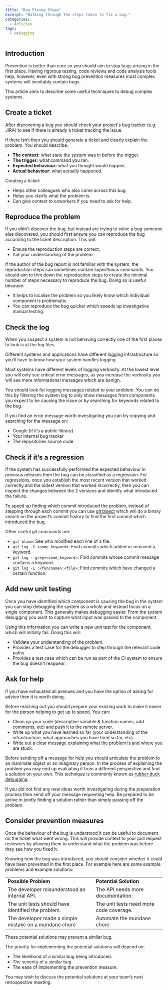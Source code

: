 ```yaml
---
title: "Bug Fixing Steps"
excerpt: "Walking through the steps taken to fix a bug."
categories:
  - Articles
tags:
  - Debugging
---
```


## Introduction

Prevention is better than cure so you should aim to stop bugs arising in the first place. Having rigorous testing, code reviews and code analysis tools help; however, even with strong bug prevention measures most complex systems will inevitably contain bugs.

This article aims to describe some useful techniques to debug complex systems. 


## Create a ticket

After discovering a bug you should check your project's bug tracker (e.g. JIRA) to see if there is already a ticket tracking the issue.

If there isn’t then you should generate a ticket and clearly explain the problem. You should describe:

* **The context:** what state the system was in before the trigger.
* **The trigger:** what command you ran.
* **Expected behaviour:** what you thought would happen.
* **Actual behaviour:** what actually happened.

Creating a ticket:

* Helps other colleagues who also come across this bug.
* Helps you clarify what the problem is.
* Can give context to coworkers if you need to ask for help.


## Reproduce the problem

If you didn’t discover the bug, but instead are trying to solve a bug someone else discovered, you should first ensure you can reproduce the bug according to the ticket description. This will:

* Ensure the reproduction steps are correct.
* Aid your understanding of the problem.

If the author of the bug report is not familiar with the system, the reproduction steps can sometimes contain superfluous commands. You should aim to trim down the reproduction steps to create the minimal number of steps necessary to reproduce the bug. Doing so is useful because:

* It helps to localise the problem so you likely know which individual component is problematic.
* You can reproduce the bug quicker which speeds up investigative manual testing.


## Check the log

When you suspect a system is not behaving correctly one of the first places to look is at the log files.

Different systems and applications have different logging infrastructure so you’ll have to know how your system handles logging.

Most systems have different levels of logging verbosity. At the lowest level you will only see critical error messages, as you increase the verbosity you will see more informational messages which are benign. 

You should look for logging messages related to your problem. You can do this by filtering the system log to only show messages from components you expect to be causing the issue or by searching for keywords related to the bug.

If you find an error message worth investigating you can try copying and searching for the message on:

* Google (if it’s a public library)
* Your internal bug tracker
* The repositories source code


## Check if it’s a regression

If the system has successfully performed the expected behaviour in previous releases then the bug can be classified as a regression. For regressions, once you establish the most recent version that worked correctly and the oldest version that worked incorrectly, then you can inspect the changes between the 2 versions and identify what introduced the failure. 

To speed up finding which commit introduced the problem, instead of stepping through each commit you can use [git bisect]([https://git-scm.com/docs/git-bisect](https://git-scm.com/docs/git-bisect)) which will do a binary search on the project’s commit history to find the first commit which introduced the bug.

Other useful git commands are:

* `git blame`: See who modified each line of a file.
* `git log -S <some_keyword>`: Find commits which added or removed a keyword.
* `git log --grep=<some_keyword>`: Find commits whose commit message contains a keyword.
* `git log -L :<funcname>:<file>`: Find commits which have changed a certain function.


## Add new unit testing

Once you have identified which component is causing the bug in the system you can stop debugging the system as a whole and instead focus on a single component. This generally makes debugging easier. From the system debugging you want to capture what input was passed to the component.

Using this information you can write a new unit test for the component, which will initially fail. Doing this will:

* Validate your understanding of the problem.
* Provides a test case for the debugger to step through the relevant code paths.
* Provides a test case which can be run as part of the CI system to ensure the bug doesn’t reappear.


## Ask for help

If you have exhausted all avenues and you have the option of asking for advice then it is worth doing.

Before reaching out you should prepare your existing work to make it easier for the person helping to get up to speed. You can:

* Clean up your code (descriptive variable & function names, add comments, etc) and push it to the remote server.
* Write up what you have learned so far (your understanding of the infrastructure, what approaches you have tried so far, etc).
* Write out a clear message explaining what the problem is and where you are stuck.

Before sending off a message for help you should articulate the problem to an inanimate object or an imaginary person. In the process of explaining the problem you may end up evaluating it from a different perspective and find a solution on your own. This technique is commonly known as [rubber duck debugging]([https://en.wikipedia.org/wiki/Rubber_duck_debugging](https://en.wikipedia.org/wiki/Rubber_duck_debugging)).

If you did not find any new ideas worth investigating during the preparation process then send off your message requesting help. Be prepared to be active in jointly finding a solution rather than simply passing off the problem.


## Consider prevention measures

Once the behaviour of the bug is understood it can be useful to document on the ticket what went wrong. This will provide context to your pull request reviewers by allowing them to understand what the problem was before they see how you fixed it.

Knowing how the bug was introduced, you should consider whether it could have been prevented in the first place. For example here are some example problems and example solutions:

<table>
  <tr>
   <td><strong>Possible Problem</strong>
   </td>
   <td><strong>Potential Solution</strong>
   </td>
  </tr>
  <tr>
   <td>The developer misunderstood an internal API.
   </td>
   <td>The API needs more documentation.
   </td>
  </tr>
  <tr>
   <td>The unit tests should have identified the problem.
   </td>
   <td>The unit tests need more code coverage.
   </td>
  </tr>
  <tr>
   <td>The developer made a simple mistake on a mundane chore
   </td>
   <td>Automate the mundane chore.
   </td>
  </tr>
</table>


These potential solutions may prevent a similar bug. 

The priority for implementing the potential solutions will depend on: 

* The likelihood of a similar bug being introduced.
* The severity of a similar bug.
* The ease of implementing the prevention measure.

You may wish to discuss the potential solutions at your team’s next retrospective meeting.

